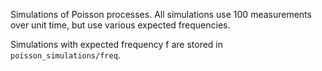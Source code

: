Simulations of Poisson processes. All simulations use 100 measurements over unit time, but use various expected frequencies.

Simulations with expected frequency f are stored in `poisson_simulations/freq`.
